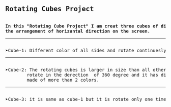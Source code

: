 <pre><h2>Rotating Cubes Project</h2>
<b>In this "Rotating Cube Project" I am creat three cubes of different sizes and colors with
the arrangement of horizantal direction on the screen.</b><hr>
&#10148;Cube-1: Different color of all sides and rotate continuesly in direction of 360 degree.<hr>
&#10148;Cube-2: The rotating cubes is larger in size than all other rotating cubes. it continuesly
        rotate in the derection  of 360 degree and it has different gradient color on each side which is
        made of more than 2 colors.<hr>
&#10148;Cube-3: it is same as cube-1 but it is rotate only one time in 360 degree after hover the cube.</pre>